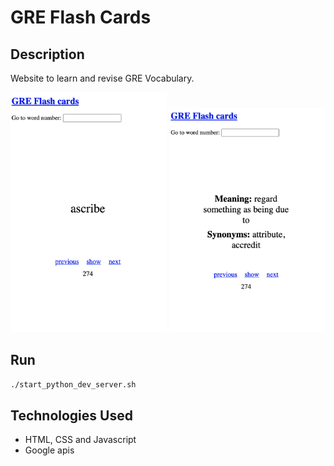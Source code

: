# GRE Flash Cards

## Description

Website to learn and revise GRE Vocabulary.

<img src="images/card-1.png" style="width: 250px"/>
<img src="images/card-2.png" style="width: 250px"/>

## Run

```bash
./start_python_dev_server.sh
```

## Technologies Used

* HTML, CSS and Javascript
* Google apis
